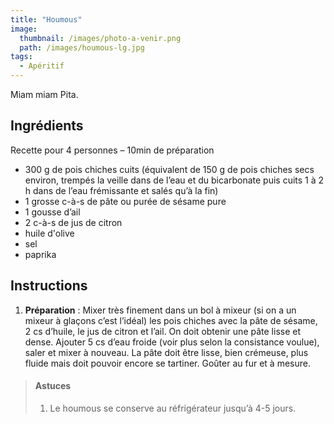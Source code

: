 ```yaml
---
title: "Houmous"
image: 
  thumbnail: /images/photo-a-venir.png
  path: /images/houmous-lg.jpg
tags:
  - Apéritif
---
```

Miam miam Pita. 

## Ingrédients

Recette pour 4 personnes – 10min de préparation

* 300 g de pois chiches cuits (équivalent de 150 g de pois chiches secs environ, trempés la veille dans de l’eau et du bicarbonate puis cuits 1 à 2 h dans de l’eau frémissante et salés qu’à la fin)
* 1 grosse c-à-s de pâte ou purée de sésame pure
* 1 gousse d’ail
* 2 c-à-s de jus de citron
* huile d'olive
* sel
* paprika

## Instructions

1. **Préparation** : Mixer très finement dans un bol à mixeur (si on a un mixeur à glaçons c’est l’idéal) les pois chiches avec la pâte de sésame, 2 cs d’huile, le jus de citron et l’ail. On doit obtenir une pâte lisse et dense. Ajouter 5 cs d’eau froide (voir plus selon la consistance voulue), saler et mixer à nouveau. La pâte doit être lisse, bien crémeuse, plus fluide mais doit pouvoir encore se tartiner. Goûter au fur et à mesure.

> #### Astuces
> 1. Le houmous se conserve au réfrigérateur jusqu’à 4-5 jours.